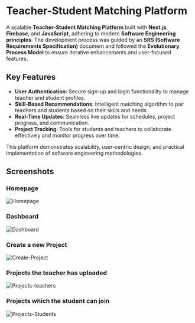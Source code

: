 # Teacher-Student Matching Platform

A scalable **Teacher-Student Matching Platform** built with **Next.js**, **Firebase**, and **JavaScript**, adhering to modern **Software Engineering principles**. The development process was guided by an **SRS (Software Requirements Specification)** document and followed the **Evolutionary Process Model** to ensure iterative enhancements and user-focused features.

## Key Features
- **User Authentication**: Secure sign-up and login functionality to manage teacher and student profiles.
- **Skill-Based Recommendations**: Intelligent matching algorithm to pair teachers and students based on their skills and needs.
- **Real-Time Updates**: Seamless live updates for schedules, project progress, and communication.
- **Project Tracking**: Tools for students and teachers to collaborate effectively and monitor progress over time.

This platform demonstrates scalability, user-centric design, and practical implementation of software engineering methodologies.

## Screenshots

### Homepage  
![Homepage](https://private-user-images.githubusercontent.com/120211241/396173437-568afaa8-c552-46a2-b34f-baa71ef36509.png?jwt=eyJhbGciOiJIUzI1NiIsInR5cCI6IkpXVCJ9.eyJpc3MiOiJnaXRodWIuY29tIiwiYXVkIjoicmF3LmdpdGh1YnVzZXJjb250ZW50LmNvbSIsImtleSI6ImtleTUiLCJleHAiOjE3MzQzNjYxMTgsIm5iZiI6MTczNDM2NTgxOCwicGF0aCI6Ii8xMjAyMTEyNDEvMzk2MTczNDM3LTU2OGFmYWE4LWM1NTItNDZhMi1iMzRmLWJhYTcxZWYzNjUwOS5wbmc_WC1BbXotQWxnb3JpdGhtPUFXUzQtSE1BQy1TSEEyNTYmWC1BbXotQ3JlZGVudGlhbD1BS0lBVkNPRFlMU0E1M1BRSzRaQSUyRjIwMjQxMjE2JTJGdXMtZWFzdC0xJTJGczMlMkZhd3M0X3JlcXVlc3QmWC1BbXotRGF0ZT0yMDI0MTIxNlQxNjE2NThaJlgtQW16LUV4cGlyZXM9MzAwJlgtQW16LVNpZ25hdHVyZT0wZGI0NDM2MWNiOTNjOWRkZmVmMTcwNzBjM2M1Yjg3NDc4ZjFmZDFhNWY0MTJmNjFjNmNlOGIxOTcxNzNhMWJlJlgtQW16LVNpZ25lZEhlYWRlcnM9aG9zdCJ9.L6fhsVuxZgq76qSO1Q0XmVSOoM2wWPnvky4XGcsdXRk)  

### Dashboard  
![Dashboard](https://private-user-images.githubusercontent.com/120211241/396173504-e463e671-58e1-4342-8994-6b12280ad5d1.png?jwt=eyJhbGciOiJIUzI1NiIsInR5cCI6IkpXVCJ9.eyJpc3MiOiJnaXRodWIuY29tIiwiYXVkIjoicmF3LmdpdGh1YnVzZXJjb250ZW50LmNvbSIsImtleSI6ImtleTUiLCJleHAiOjE3MzQzNjYxMTgsIm5iZiI6MTczNDM2NTgxOCwicGF0aCI6Ii8xMjAyMTEyNDEvMzk2MTczNTA0LWU0NjNlNjcxLTU4ZTEtNDM0Mi04OTk0LTZiMTIyODBhZDVkMS5wbmc_WC1BbXotQWxnb3JpdGhtPUFXUzQtSE1BQy1TSEEyNTYmWC1BbXotQ3JlZGVudGlhbD1BS0lBVkNPRFlMU0E1M1BRSzRaQSUyRjIwMjQxMjE2JTJGdXMtZWFzdC0xJTJGczMlMkZhd3M0X3JlcXVlc3QmWC1BbXotRGF0ZT0yMDI0MTIxNlQxNjE2NThaJlgtQW16LUV4cGlyZXM9MzAwJlgtQW16LVNpZ25hdHVyZT00ODA1NzIzYTFjZTY2NDlhN2U5NmMzYmM1NjU0NjI1ZDQ5YWZjNmM4NThkYWJkZWNiMTg5ZTk3OTNkZTgwMTUyJlgtQW16LVNpZ25lZEhlYWRlcnM9aG9zdCJ9.kfIZCJ7iq78NL7r8uclfoJjB5bovZVnaRC4aw8ulzRE)

### Create a new Project
![Create-Project](https://private-user-images.githubusercontent.com/120211241/396173564-ed2d83d4-6900-4db2-98fb-d9b6e7a78017.png?jwt=eyJhbGciOiJIUzI1NiIsInR5cCI6IkpXVCJ9.eyJpc3MiOiJnaXRodWIuY29tIiwiYXVkIjoicmF3LmdpdGh1YnVzZXJjb250ZW50LmNvbSIsImtleSI6ImtleTUiLCJleHAiOjE3MzQzNjY0OTQsIm5iZiI6MTczNDM2NjE5NCwicGF0aCI6Ii8xMjAyMTEyNDEvMzk2MTczNTY0LWVkMmQ4M2Q0LTY5MDAtNGRiMi05OGZiLWQ5YjZlN2E3ODAxNy5wbmc_WC1BbXotQWxnb3JpdGhtPUFXUzQtSE1BQy1TSEEyNTYmWC1BbXotQ3JlZGVudGlhbD1BS0lBVkNPRFlMU0E1M1BRSzRaQSUyRjIwMjQxMjE2JTJGdXMtZWFzdC0xJTJGczMlMkZhd3M0X3JlcXVlc3QmWC1BbXotRGF0ZT0yMDI0MTIxNlQxNjIzMTRaJlgtQW16LUV4cGlyZXM9MzAwJlgtQW16LVNpZ25hdHVyZT1lZThiZThmYWI4MWRiODY4MDMyNGRiZTFkYWI2ZjlkOWJhODUyNTNmYjcxMjI0M2M3MDEwMDI2YWUxNTFjYmE3JlgtQW16LVNpZ25lZEhlYWRlcnM9aG9zdCJ9.Djwd--UAqQUqKqW6TBhuA3nuLlHV1bAko6EPuh5kYx8)

### Projects the teacher has uploaded
![Projects-teachers](https://private-user-images.githubusercontent.com/120211241/396173574-518ec3a1-ccb0-4fa7-a596-fcde8d8008fa.png?jwt=eyJhbGciOiJIUzI1NiIsInR5cCI6IkpXVCJ9.eyJpc3MiOiJnaXRodWIuY29tIiwiYXVkIjoicmF3LmdpdGh1YnVzZXJjb250ZW50LmNvbSIsImtleSI6ImtleTUiLCJleHAiOjE3MzQzNjY0OTQsIm5iZiI6MTczNDM2NjE5NCwicGF0aCI6Ii8xMjAyMTEyNDEvMzk2MTczNTc0LTUxOGVjM2ExLWNjYjAtNGZhNy1hNTk2LWZjZGU4ZDgwMDhmYS5wbmc_WC1BbXotQWxnb3JpdGhtPUFXUzQtSE1BQy1TSEEyNTYmWC1BbXotQ3JlZGVudGlhbD1BS0lBVkNPRFlMU0E1M1BRSzRaQSUyRjIwMjQxMjE2JTJGdXMtZWFzdC0xJTJGczMlMkZhd3M0X3JlcXVlc3QmWC1BbXotRGF0ZT0yMDI0MTIxNlQxNjIzMTRaJlgtQW16LUV4cGlyZXM9MzAwJlgtQW16LVNpZ25hdHVyZT0zZTYxMTBjOWE2NGE5YmZhYTg0N2FhYmNjNDhiMmMzYzY1ZWYzODBjZjMzN2I4Yzc4NGE1OTkwZTQ5ZTUyNTc3JlgtQW16LVNpZ25lZEhlYWRlcnM9aG9zdCJ9.KFSho_knygkiqrbcom-ok-Uls0D2J_JF0FzwboujBTo)

### Projects which the student can join
![Projects-Students](https://private-user-images.githubusercontent.com/120211241/396173519-b284d4a7-3fc8-4500-9437-2f9a4375236b.png?jwt=eyJhbGciOiJIUzI1NiIsInR5cCI6IkpXVCJ9.eyJpc3MiOiJnaXRodWIuY29tIiwiYXVkIjoicmF3LmdpdGh1YnVzZXJjb250ZW50LmNvbSIsImtleSI6ImtleTUiLCJleHAiOjE3MzQzNjY0OTQsIm5iZiI6MTczNDM2NjE5NCwicGF0aCI6Ii8xMjAyMTEyNDEvMzk2MTczNTE5LWIyODRkNGE3LTNmYzgtNDUwMC05NDM3LTJmOWE0Mzc1MjM2Yi5wbmc_WC1BbXotQWxnb3JpdGhtPUFXUzQtSE1BQy1TSEEyNTYmWC1BbXotQ3JlZGVudGlhbD1BS0lBVkNPRFlMU0E1M1BRSzRaQSUyRjIwMjQxMjE2JTJGdXMtZWFzdC0xJTJGczMlMkZhd3M0X3JlcXVlc3QmWC1BbXotRGF0ZT0yMDI0MTIxNlQxNjIzMTRaJlgtQW16LUV4cGlyZXM9MzAwJlgtQW16LVNpZ25hdHVyZT1mYjEzZjZiMDIyOTUxYzM1MWJhMjI2N2JmNWQzZTVjODE1Y2FhNmRjN2YzNTdlNWFmM2M0NDRlZjhlYzk2MGRlJlgtQW16LVNpZ25lZEhlYWRlcnM9aG9zdCJ9.yqGNPStXaDb2o_U8o8qRCvA8VP4suGYJaAXnP1odwsI)
